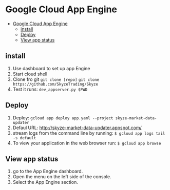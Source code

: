 # Google Cloud App Engine

<!-- TOC depthFrom:1 depthTo:6 withLinks:1 updateOnSave:1 orderedList:0 -->

- [Google Cloud App Engine](#google-cloud-app-engine)
	- [install](#install)
	- [Deploy](#deploy)
	- [View app status](#view-app-status)

<!-- /TOC -->

## install
1. Use dashboard to set up app Engine
2. Start cloud shell
3. Clone fro git `git clone [repo]`
    `git clone https://github.com/SkyzeTrading/Skyze`
4. Test it runs: `dev_appserver.py $PWD`

## Deploy
1. Deploy: `gcloud app deploy app.yaml --project skyze-market-data-updater`
2. Defaul URL: http://skyze-market-data-updater.appspot.com/
3. stream logs from the command line by running: `$ gcloud app logs tail -s default`
4. To view your application in the web browser run:
  `$ gcloud app browse`

## View app status
1. go to the App Engine dashboard.
2. Open the menu on the left side of the console.
3. Select the App Engine section.
